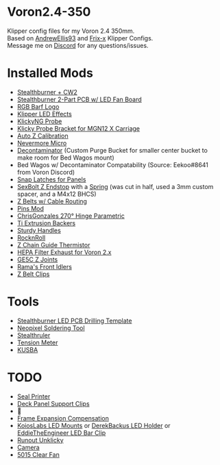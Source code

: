 # Voron2.4-350
Klipper config files for my Voron 2.4 350mm.<br/>
Based on [AndrewEllis93](https://github.com/AndrewEllis93/v2.247_backup_klipper_config) and [Frix-x](https://github.com/Frix-x/klipper-voron-V2) Klipper Configs.<br/>
Message me on [Discord](https://discordapp.com/users/109440012877070336) for any questions/issues.

# Installed Mods
- [Stealthburner + CW2](https://github.com/VoronDesign/Voron-Stealthburner/tree/b2cf2c2c0436d734181688ae3019b9dffb835b8b)
- [Stealthburner 2-Part PCB w/ LED Fan Board](https://github.com/hartk1213/MISC/tree/main/PCBs/Stealthburner_Toolhead_PCB/Production%20Files/StealthburnerPCB/2%20Piece)
- [RGB Barf Logo](https://github.com/tanaes/whopping_Voron_mods/tree/4f535ba66af22de7b4df813c88ab4aef766eeb97/LEDs/Rainbow_Barf_Logo_LED)
- [Klipper LED Effects](https://github.com/julianschill/klipper-led_effect)
- [KlickyNG Probe](https://github.com/jlas1/Klicky-Probe/tree/ee8b830bec1d9d0931a00892979b45387bae5e54)
- [Klicky Probe Bracket for MGN12 X Carriage](https://github.com/jlas1/Klicky-Probe/tree/43b25796fd219f277ce88231d9602c269213878a/Printers/Voron/v1.8_v2.4_Legacy_Trident/Usermods/eamars)
- [Auto Z Calibration](https://github.com/protoloft/klipper_z_calibration/tree/98ab818538b54665be48228ad91bf84cadaf4f44)
- [Nevermore Micro](https://github.com/nevermore3d/Nevermore_Micro/tree/d64850924dc42f219d68e1024835177646d3b2a6)
- [Decontaminator](https://github.com/VoronDesign/VoronUsers/tree/339227ec8bd193d72639cbd728d2432502244695/printer_mods/edwardyeeks/Decontaminator_Purge_Bucket_&_Nozzle_Scrubber) (Custom Purge Bucket for smaller center bucket to make room for Bed Wagos mount)
- Bed Wagos w/ Decontaminator Compatability (Source: Eekoo#8641 from Voron Discord)
- [Snap Latches for Panels](https://github.com/VoronDesign/VoronUsers/tree/194bd78df4ac53400f04a19356b0a9a3b5c7b4b5/printer_mods/richardjm/snap-latch-2020)
- [SexBolt Z Endstop](https://github.com/VoronDesign/VoronUsers/tree/3ebaabb9e87885f1a3e5f17747c3ae069e9403b2/printer_mods/hartk1213/Voron2.4_SexBolt_ZEndstop) with a [Spring](https://a.co/d/ilzKWG1) (was cut in half, used a 3mm custom spacer, and a M4x12 BHCS)
- [Z Belts w/ Cable Routing](https://github.com/VoronDesign/VoronUsers/tree/5c7d412297808190565d34b0373c5fd24f3db1a0/printer_mods/Akio/cable_routing_z_belt_cover)
- [Pins Mod](https://github.com/VoronDesign/VoronUsers/tree/ae7937dc0e5496f44d9f97e47b048d71f3db2af6/printer_mods/hartk1213/Voron2.4_Trident_Pins_Mod)
- [ChrisGonzales 270° Hinge Parametric](https://github.com/VoronDesign/VoronUsers/tree/master/printer_mods/chrisrgonzales/270_degree_hinge)
- [Ti Extrusion Backers](https://github.com/tanaes/whopping_Voron_mods/tree/82915fb4564a4f73cb0421a34d64296406205d0d/extrusion_backers)
- [Sturdy Handles](https://github.com/VoronDesign/VoronUsers/tree/master/printer_mods/jeoje/Sturdy_Handles)
- [RocknRoll](https://github.com/RockNLol/VoronUsers/tree/eff1700ed60e3479673e59527f5bba1126dbc4df/printer_mods/RockNLol/RockNRoll)
- [Z Chain Guide Thermistor](https://github.com/VoronDesign/VoronUsers/blob/968ccc0cec44b33bfe444f866565417ff32d19bf/printer_mods/jeoje/Z_Chain_Guide_Thermistor_Mount/STL/Z_Chain_Guide_Thermistor_Mount.stl)
- [HEPA Filter Exhaust for Voron 2.x](https://github.com/VoronDesign/VoronUsers/tree/f7ac2039c7cc6ce763de2e9127c25b2fe16a7a0c/printer_mods/dePrintinator/HEPA_Filter_Exhaust)
- [GE5C Z Joints](https://github.com/tanaes/whopping_Voron_mods/tree/b6cd4770499385a0c19fde76348c9a10dbddb8e8/GE5C/mods/garyd9)
- [Rama's Front Idlers](https://github.com/Ramalama2/Voron-2-Mods/tree/4bc404ae472c11c9d32b13d608f758cca0f954ba/Front_Idlers)
- [Z Belt Clips](https://github.com/VoronDesign/VoronUsers/tree/a21bc5fbf8e9951fc6877166fa64321f41821fab/printer_mods/ChenTheDesignMaker/Z_Belt_Clip)

# Tools
- [Stealthburner LED PCB Drilling Template](https://github.com/ben5459/HybridManufacturingPlatform/blob/b04cae1fad00fc8fb136e7d21a47e584ef5af276/Stealthburner%20LED%20PCB%20Drill%20Template/SB-LED-PCB_Drill_Template_v0.02.stl)
- [Neopixel Soldering Tool](https://github.com/camerony/VoronCustom/blob/7ba14a92e66e673d255a31687d8f54f7872ea161/NeoPixelSolderingTool/NeoPixelSolderingTool.stl)
- [Stealthruler](https://www.printables.com/en/model/272986-the-mighty-stealthruler)
- [Tension Meter](https://github.com/VoronDesign/VoronUsers/blob/086c63d475ff180e1d2832667a67b2a330ec0168/printer_mods/Kruppes/Tension_Meter/TensionMeter.stl)
- [KUSBA](https://github.com/xbst/KUSBA/tree/b623737b331de9f4309e61082c78984a4021137c)

# TODO
- [Seal Printer](https://www.amazon.com/Sugru-I000945-Moldable-Multi-Purpose-Creative/dp/B089WHGQDP?pldnSite=1&th=1)
- [Deck Panel Support Clips](https://github.com/VoronDesign/VoronUsers/tree/master/printer_mods/wile-e1/Deck_Panel_Support_Clips)
- 🥣
- [Frame Expansion Compensation](https://github.com/tanaes/whopping_Voron_mods/tree/main/docs/frame_expansion)
- [KoiosLabs LED Mounts](https://github.com/VoronDesign/VoronUsers/tree/master/printer_mods/Koios/LED_Mounts) or [DerekBackus LED Holder](https://github.com/VoronDesign/VoronUsers/tree/master/printer_mods/DerekBackus/LED_Holder) or [EddieTheEngineer LED Bar Clip](https://github.com/VoronDesign/VoronUsers/tree/master/printer_mods/eddie/LED_Bar_Clip)
- [Runout Unklicky](https://github.com/VoronDesign/VoronUsers/tree/master/printer_mods/chirpy/RunoutUnklicky)
- [Camera](https://github.com/hartk1213/MISC/tree/5650766e14287cca00da93d6bd71434dc1a4bc63/Voron%20Mods/Non%20Printer%20Voron%20Stuff/Voron_Camera)
- [5015 Clear Fan](https://www.printables.com/model/273994-5015-clear-fan-rear-housing)
